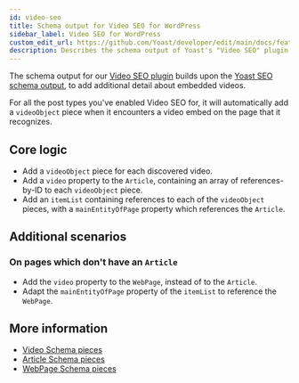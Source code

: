 ```yaml
---
id: video-seo
title: Schema output for Video SEO for WordPress
sidebar_label: Video SEO for WordPress
custom_edit_url: https://github.com/Yoast/developer/edit/main/docs/features/schema/plugins/video-seo.md
description: Describes the schema output of Yoast's "Video SEO" plugin for WordPress.
---
```

The schema output for our [Video SEO plugin](https://yoast.com/wordpress/plugins/video-seo/) builds upon the [Yoast SEO schema output](yoast-seo.md), to add additional detail about embedded videos.

For all the post types you've enabled Video SEO for, it will automatically add a  `videoObject`  piece when it encounters a video embed on the page that it recognizes.

## Core logic
* Add a `videoObject` piece for each discovered video.
* Add a `video` property to the `Article`, containing an array of references-by-ID to each `videoObject` piece.
* Add an `itemList` containing references to each of the `videoObject` pieces, with a `mainEntityOfPage` property which references the `Article`.

## Additional scenarios

### On pages which don't have an `Article`
* Add the `video` property to the `WebPage`, instead of to the `Article`.
* Adapt the `mainEntityOfPage` property of the `itemList` to reference the `WebPage`.

## More information
* [Video Schema pieces](../pieces/video.md)
* [Article Schema pieces](../pieces/article.md)
* [WebPage Schema pieces](../pieces/webpage.md)
